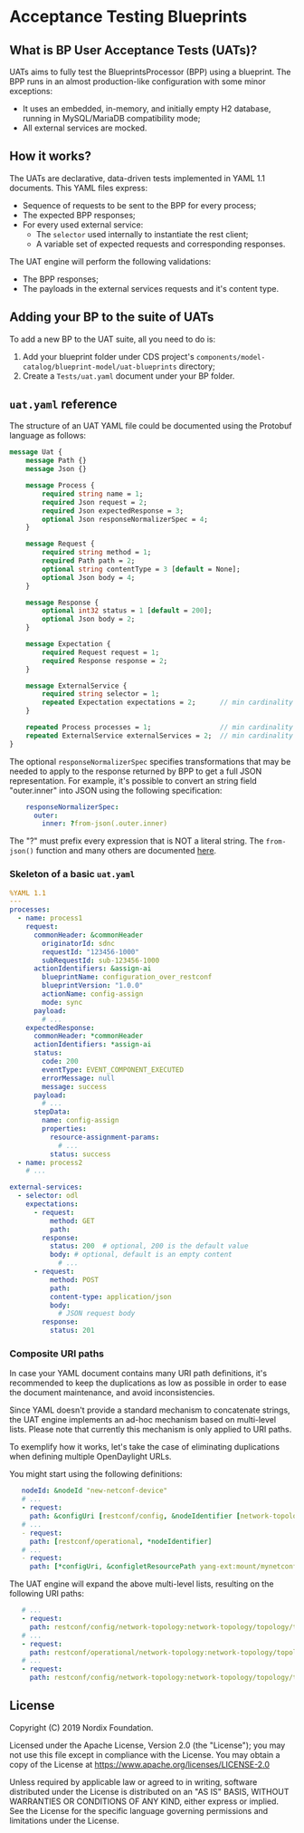 # Acceptance Testing Blueprints

## What is BP User Acceptance Tests (UATs)?

UATs aims to fully test the BlueprintsProcessor (BPP) using a blueprint.
The BPP runs in an almost production-like configuration with some minor exceptions:

- It uses an embedded, in-memory, and initially empty H2 database, running in MySQL/MariaDB compatibility mode;
- All external services are mocked.

## How it works?

The UATs are declarative, data-driven tests implemented in YAML 1.1 documents.
This YAML files express:

- Sequence of requests to be sent to the BPP for every process;
- The expected BPP responses;
- For every used external service:
  - The `selector` used internally to instantiate the rest client;
  - A variable set of expected requests and corresponding responses.

The UAT engine will perform the following validations:

- The BPP responses;
- The payloads in the external services requests and it's content type.

## Adding your BP to the suite of UATs

To add a new BP to the UAT suite, all you need to do is:
1. Add your blueprint folder under
CDS project's `components/model-catalog/blueprint-model/uat-blueprints` directory;
2. Create a `Tests/uat.yaml` document under your BP folder.

## `uat.yaml` reference

The structure of an UAT YAML file could be documented using the Protobuf language as follows:

```proto
message Uat {
    message Path {}
    message Json {}

    message Process {
        required string name = 1;
        required Json request = 2;
        required Json expectedResponse = 3;
        optional Json responseNormalizerSpec = 4;
    }

    message Request {
        required string method = 1;
        required Path path = 2;
        optional string contentType = 3 [default = None];
        optional Json body = 4;
    }

    message Response {
        optional int32 status = 1 [default = 200];
        optional Json body = 2;
    }

    message Expectation {
        required Request request = 1;
        required Response response = 2;
    }

    message ExternalService {
        required string selector = 1;
        repeated Expectation expectations = 2;      // min cardinality = 1
    }

    repeated Process processes = 1;                 // min cardinality = 1
    repeated ExternalService externalServices = 2;  // min cardinality = 0
}

```

The optional `responseNormalizerSpec` specifies transformations that may be needed to apply to the response
returned by BPP to get a full JSON representation. For example, it's possible to convert an string field "outer.inner"
into JSON using the following specification:

```yaml
    responseNormalizerSpec:
      outer:
        inner: ?from-json(.outer.inner)

```

The "?" must prefix every expression that is NOT a literal string. The `from-json()` function and
many others are documented [here](https://github.com/schibsted/jslt/blob/0.1.8/functions.md).

### Skeleton of a basic `uat.yaml`

```yaml
%YAML 1.1
---
processes:
  - name: process1
    request:
      commonHeader: &commonHeader
        originatorId: sdnc
        requestId: "123456-1000"
        subRequestId: sub-123456-1000
      actionIdentifiers: &assign-ai
        blueprintName: configuration_over_restconf
        blueprintVersion: "1.0.0"
        actionName: config-assign
        mode: sync
      payload:
        # ...
    expectedResponse:
      commonHeader: *commonHeader
      actionIdentifiers: *assign-ai
      status:
        code: 200
        eventType: EVENT_COMPONENT_EXECUTED
        errorMessage: null
        message: success
      payload:
        # ...
      stepData:
        name: config-assign
        properties:
          resource-assignment-params:
            # ...
          status: success
  - name: process2
    # ...

external-services:
  - selector: odl
    expectations:
      - request:
          method: GET
          path:
        response:
          status: 200  # optional, 200 is the default value
          body: # optional, default is an empty content
            # ...
      - request:
          method: POST
          path:
          content-type: application/json
          body:
            # JSON request body
        response:
          status: 201
```

### Composite URI paths

In case your YAML document contains many URI path definitions, it's recommended to keep the duplications
as low as possible in order to ease the document maintenance, and avoid inconsistencies.

Since YAML doesn't provide a standard mechanism to concatenate strings,
the UAT engine implements an ad-hoc mechanism based on multi-level lists.
Please note that currently this mechanism is only applied to URI paths.

To exemplify how it works, let's take the case of eliminating duplications when defining multiple OpenDaylight URLs.

You might start using the following definitions:
```yaml
   nodeId: &nodeId "new-netconf-device"
   # ...
   - request:
     path: &configUri [restconf/config, &nodeIdentifier [network-topology:network-topology/topology/topology-netconf/node, *nodeId]]
   # ...
   - request:
     path: [restconf/operational, *nodeIdentifier]
   # ...
   - request:
     path: [*configUri, &configletResourcePath yang-ext:mount/mynetconf:netconflist]
```

The UAT engine will expand the above multi-level lists, resulting on the following URI paths:
```yaml
   # ...
   - request:
     path: restconf/config/network-topology:network-topology/topology/topology-netconf/node/new-netconf-device
   # ...
   - request:
     path: restconf/operational/network-topology:network-topology/topology/topology-netconf/node/new-netconf-device
   # ...
   - request:
     path: restconf/config/network-topology:network-topology/topology/topology-netconf/node/new-netconf-device/yang-ext:mount/mynetconf:netconflist
```

## License

Copyright (C) 2019 Nordix Foundation.

Licensed under the Apache License, Version 2.0 (the "License");
you may not use this file except in compliance with the License.
You may obtain a copy of the License at https://www.apache.org/licenses/LICENSE-2.0

Unless required by applicable law or agreed to in writing, software
distributed under the License is distributed on an "AS IS" BASIS,
WITHOUT WARRANTIES OR CONDITIONS OF ANY KIND, either express or implied.
See the License for the specific language governing permissions and
limitations under the License.
